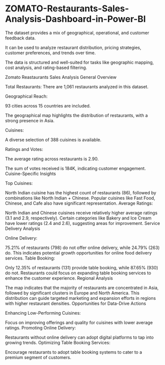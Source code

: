 # ZOMATO-Restaurants-Sales-Analysis-Dashboard-in-Power-BI
The dataset provides a mix of geographical, operational, and customer feedback data.

It can be used to analyze restaurant distribution, pricing strategies, customer preferences, and trends over time.

The data is structured and well-suited for tasks like geographic mapping, cost analysis, and rating-based filtering.

Zomato Reastaurants Sales Analysis
General Overview

Total Restaurants: There are 1,061 restaurants analyzed in this dataset.

Geographical Reach:

93 cities across 15 countries are included.

The geographical map highlights the distribution of restaurants, with a strong presence in Asia.

Cuisines:

A diverse selection of 388 cuisines is available.

Ratings and Votes:

The average rating across restaurants is 2.90.

The sum of votes received is 184K, indicating customer engagement.
Cuisine-Specific Insights

Top Cuisines:

North Indian cuisine has the highest count of restaurants (86), followed by combinations like North Indian + Chinese.
Popular cuisines like Fast Food, Chinese, and Cafe also have significant representation.
Average Ratings:

North Indian and Chinese cuisines receive relatively higher average ratings (3.1 and 2.9, respectively).
Certain categories like Bakery and Ice Cream have lower ratings (2.4 and 2.6), suggesting areas for improvement.
Service Delivery Analysis

Online Delivery:

75.21% of restaurants (798) do not offer online delivery, while 24.79% (263) do.
This indicates potential growth opportunities for online food delivery services.
Table Booking:

Only 12.35% of restaurants (131) provide table booking, while 87.65% (930) do not.
Restaurants could focus on expanding table booking services to enhance the customer experience.
Regional Analysis

The map indicates that the majority of restaurants are concentrated in Asia, followed by significant clusters in Europe and North America.
This distribution can guide targeted marketing and expansion efforts in regions with higher restaurant densities.
Opportunities for Data-Drive Actions

Enhancing Low-Performing Cuisines:

Focus on improving offerings and quality for cuisines with lower average ratings.
Promoting Online Delivery:

Restaurants without online delivery can adopt digital platforms to tap into growing trends.
Optimizing Table Booking Services:

Encourage restaurants to adopt table booking systems to cater to a premium segment of customers.
